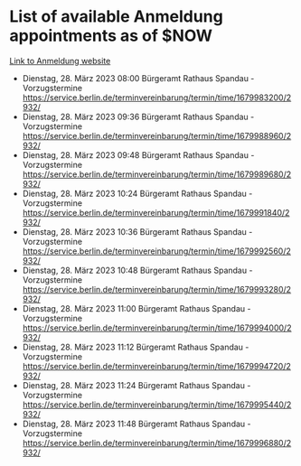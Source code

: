 # List of available Anmeldung appointments as of $NOW
[Link to Anmeldung website](https://service.berlin.de/terminvereinbarung/termin/tag.php?termin=1&anliegen[]=120686&dienstleisterlist=122210,122217,327316,122219,327312,122227,327314,122231,327346,122243,327348,122254,122252,329742,122260,329745,122262,329748,122271,327278,122273,327274,122277,327276,330436,122280,327294,122282,327290,122284,327292,122291,327270,122285,327266,122286,327264,122296,327268,150230,329760,122297,327286,122294,327284,122312,329763,122314,329775,122304,327330,122311,327334,122309,327332,317869,122281,327352,122279,329772,122283,122276,327324,122274,327326,122267,329766,122246,327318,122251,327320,122257,327322,122208,327298,122226,327300&herkunft=http%3A%2F%2Fservice.berlin.de%2Fdienstleistung%2F120686%2F)
- Dienstag, 28. März 2023 08:00 Bürgeramt Rathaus Spandau - Vorzugstermine https://service.berlin.de/terminvereinbarung/termin/time/1679983200/2932/
- Dienstag, 28. März 2023 09:36 Bürgeramt Rathaus Spandau - Vorzugstermine https://service.berlin.de/terminvereinbarung/termin/time/1679988960/2932/
- Dienstag, 28. März 2023 09:48 Bürgeramt Rathaus Spandau - Vorzugstermine https://service.berlin.de/terminvereinbarung/termin/time/1679989680/2932/
- Dienstag, 28. März 2023 10:24 Bürgeramt Rathaus Spandau - Vorzugstermine https://service.berlin.de/terminvereinbarung/termin/time/1679991840/2932/
- Dienstag, 28. März 2023 10:36 Bürgeramt Rathaus Spandau - Vorzugstermine https://service.berlin.de/terminvereinbarung/termin/time/1679992560/2932/
- Dienstag, 28. März 2023 10:48 Bürgeramt Rathaus Spandau - Vorzugstermine https://service.berlin.de/terminvereinbarung/termin/time/1679993280/2932/
- Dienstag, 28. März 2023 11:00 Bürgeramt Rathaus Spandau - Vorzugstermine https://service.berlin.de/terminvereinbarung/termin/time/1679994000/2932/
- Dienstag, 28. März 2023 11:12 Bürgeramt Rathaus Spandau - Vorzugstermine https://service.berlin.de/terminvereinbarung/termin/time/1679994720/2932/
- Dienstag, 28. März 2023 11:24 Bürgeramt Rathaus Spandau - Vorzugstermine https://service.berlin.de/terminvereinbarung/termin/time/1679995440/2932/
- Dienstag, 28. März 2023 11:48 Bürgeramt Rathaus Spandau - Vorzugstermine https://service.berlin.de/terminvereinbarung/termin/time/1679996880/2932/
